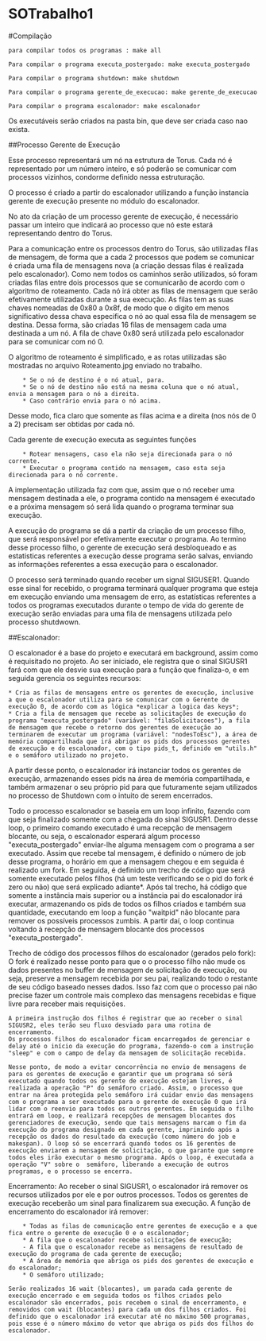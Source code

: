 # SOTrabalho1

#Compilação

	para compilar todos os programas : make all

	Para compilar o programa executa_postergado: make executa_postergado

	Para compilar o programa shutdown: make shutdown

	Para compilar o programa gerente_de_execucao: make gerente_de_execucao

	Para compilar o programa escalonador: make escalonador


Os executáveis serão criados na pasta bin, que deve ser criada caso nao exista.

##Processo Gerente de Execução

Esse processo representará um nó na estrutura de Torus. Cada nó é representado por um número inteiro, e só poderão se comunicar
com processos vizinhos, condorme definido nessa estruturação.

O processo é criado a partir do escalonador utilizando a função instancia gerente de execução
presente no módulo do escalonador.

No ato da criação de um processo gerente de execução, é necessário passar um inteiro que indicará ao processo que nó este estará
representando dentro do Torus.

Para a comunicação entre os processos dentro do Torus, são utilizadas filas de mensagem, de forma que a cada 2 processos que 
podem se comunicar é criada uma fila de mensagens nova (a criação dessas filas é realizada pelo escalonador). Como nem todos os caminhos 
serão utilizados, só foram criadas filas entre dois processos que se comunicarão de acordo com o algoritmo de roteamento. Cada nó irá 
obter as filas de mensagem que serão efetivamente utilizadas durante a sua execução. As filas tem as suas chaves nomeadas de 0x80 a 
0x8f, de modo que o digito em menos significativo dessa chava especifica o nó ao qual essa fila de mensagem se destina. Dessa forma, são 
criadas 16 filas de mensagem cada uma destinada a um nó. A fila de chave 0x80 será utilizada pelo escalonador para se comunicar com nó 
0.

O algoritmo de roteamento é simplificado, e as rotas utilizadas são mostradas no arquivo Roteamento.jpg enviado no trabalho.

		* Se o nó de destino é o nó atual, para.
		* Se o nó de destino não está na mesma coluna que o nó atual, envia a mensagem para o nó a direita.
		* Caso contrário envia para o nó acima.

Desse modo, fica claro que somente as filas acima e a direita (nos nós de 0 a 2) precisam ser obtidas por cada nó.
	
Cada gerente de execução executa as seguintes funções

		* Rotear mensagens, caso ela não seja direcionada para o nó corrente.
		* Executar o programa contido na mensagem, caso esta seja direcionada para o nó corrente.

A implementação utilizada faz com que, assim que o nó receber uma mensagem destinada a ele, o programa contido na mensagem é executado e 
a próxima mensagem só será lida quando o programa terminar sua execução.

A execução do programa se dá a partir da criação de um processo filho, que será responsável por efetivamente executar o programa. Ao 
termino desse processo filho, o gerente de execução será desbloqueado e as estatisticas referentes a execução desse programa serão 
salvas, enviando as informações referentes a essa execução para o escalonador. 

O processo será terminado quando receber um signal SIGUSER1. Quando esse sinal for recebido, o programa terminará qualquer programa que 
esteja em execução enviando uma mensagem de erro, as estatísticas referentes a todos os programas executados durante o tempo de vida do 
gerente de execução serão enviadas para uma fila de mensagens utilizada pelo processo shutdwown.

##Escalonador:

O escalonador é a base do projeto e executará em background, assim como é requisitado no projeto. Ao ser iniciado, ele registra que o sinal SIGUSR1 fará com que ele desvie sua execução para a função que finaliza-o, e em seguida gerencia os seguintes recursos:

	* Cria as filas de mensagens entre os gerentes de execução, inclusive a que o escalonador utiliza para se comunicar com o Gerente de execução 0, de acordo com as lógica *explicar a logica das keys*;
	* Cria a fila de mensagem que recebe as solicitações de execução do programa "executa_postergado" (variável: "filaSolicitacoes"), a fila de mensagem que recebe o retorno dos gerentes de execução ao terminarem de executar um programa (variável: "nodesToEsc"), a área de memória compartilhada que irá abrigar os pids dos processos gerentes de execução e do escalonador, com o tipo pids_t, definido em "utils.h" e o semáforo utilizado no projeto.

A partir desse ponto, o escalonador irá instanciar todos os gerentes de execução, armazenando esses pids na área de memória compartilhada, e também armazenar o seu próprio pid para que futuramente sejam utilizados no processo de Shutdown com o intuito de serem encerrados.

Todo o processo escalonador se baseia em um loop infinito, fazendo com que seja finalizado somente com a chegada do sinal SIGUSR1. Dentro desse loop, o primeiro comando executado é uma recepção de mensagem blocante, ou seja, o escalonador esperará algum processo "executa_postergado" enviar-lhe alguma mensagem com o programa a ser executado. Assim que recebe tal mensagem, é definido o número de job desse programa, o horário em que a mensagem chegou e em seguida é realizado um fork. Em seguida, é definido um trecho de código que será somente executado pelos filhos (há um teste verificando se o pid do fork é zero ou não) que será explicado adiante*. Após tal trecho, há código que somente a instância mais superior ou a instância pai do escalonador irá executar, armazenando os pids de todos os filhos criados e também sua quantidade, executando em loop a função "waitpid" não blocante para remover os possíveis processos zumbis. A partir daí, o loop continua voltando à recepção de mensagem blocante dos processos "executa_postergado".

Trecho de código dos processos filhos do escalonador (gerados pelo fork):
	O fork é realizado nesse ponto para que o o processo filho não mude os dados presentes no buffer de mensagem de solicitação de execução, ou seja, preserve a mensagem recebida por seu pai, realizando todo o restante de seu código baseado nesses dados. Isso faz com que o processo pai não precise fazer um controle mais complexo das mensagens recebidas e fique livre para receber mais requisições.

	A primeira instrução dos filhos é registrar que ao receber o sinal SIGUSR2, eles terão seu fluxo desviado para uma rotina de encerramento.
	Os processos filhos do escalonador ficam encarregados de gerenciar o delay até o início da execução do programa, fazendo-o com a instrução "sleep" e com o campo de delay da mensagem de solicitação recebida.

	Nesse ponto, de modo a evitar concorrência no envio de mensagens de para os gerentes de execução e garantir que um programa só será executado quando todos os gerente de execução estejam livres, é realizada a operação "P" do semáforo criado. Assim, o processo que entrar na área protegida pelo semáforo irá cuidar envio das mensagens com o programa a ser executado para o gerente de execução 0 que irá lidar com o reenvio para todos os outros gerentes. Em seguida o filho entrará em loop, e realizará recepções de mensagem blocantes dos gerenciadores de execução, sendo que tais mensagens marcam o fim da execução do programa designado em cada gerente, imprimindo após a recepção os dados do resultado da execução (como número do job e makespan). O loop só se encerrará quando todos os 16 gerentes de execução enviarem a mensagem de solicitação, o que garante que sempre todos eles irão executar o mesmo programa. Após o loop, é executada a operação "V" sobre o  semáforo, liberando a execução de outros programas, e o processo se encerra.

Encerramento:
	Ao receber o sinal SIGUSR1, o escalonador irá remover os recursos utilizados por ele e por outros processos. Todos os gerentes de execução receberão um sinal para finalizarem sua execução. A função de encerramento do escalonador irá remover:
	
		* Todas as filas de comunicação entre gerentes de execução e a que fica entre o gerente de execução 0 e o escalonador;
		* A fila que o escalonador recebe solicitações de execução;
		- A fila que o escalonador recebe as mensagens de resultado de execução do programa de cada gerente de execução;
		* A área de memória que abriga os pids dos gerentes de execução e do escalonador;
		* O semáforo utilizado;

	Serão realizados 16 wait (blocantes), um parada cada gerente de execução encerrado e em seguida todos os filhos criados pelo escalonador são encerrados, pois recebem o sinal de encerramento, e removidos com wait (blocantes) para cada um dos filhos criados. Foi definido que o escalonador irá executar até no máximo 500 programas, pois esse é o número máximo do vetor que abriga os pids dos filhos do escalonador.

